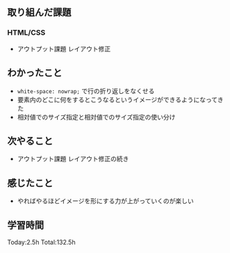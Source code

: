 ## 取り組んだ課題
### HTML/CSS
- アウトプット課題 レイアウト修正
## わかったこと
- `white-space: nowrap;` で行の折り返しをなくせる
- 要素内のどこに何をするとこうなるというイメージができるようになってきた
- 相対値でのサイズ指定と相対値でのサイズ指定の使い分け
## 次やること
- アウトプット課題 レイアウト修正の続き
## 感じたこと
- やればやるほどイメージを形にする力が上がっていくのが楽しい
## 学習時間
Today:2.5h Total:132.5h